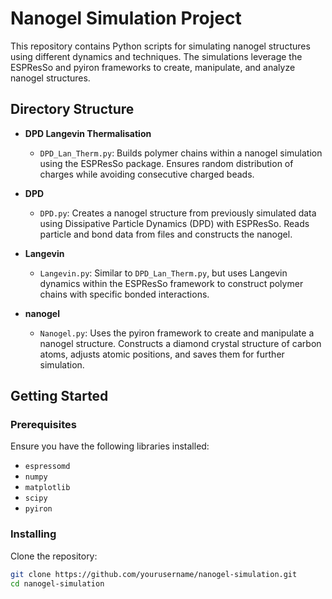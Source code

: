 # Nanogel Simulation Project

This repository contains Python scripts for simulating nanogel structures using different dynamics and techniques. The simulations leverage the ESPResSo and pyiron frameworks to create, manipulate, and analyze nanogel structures.

## Directory Structure

- **DPD Langevin Thermalisation**
  - `DPD_Lan_Therm.py`: Builds polymer chains within a nanogel simulation using the ESPResSo package. Ensures random distribution of charges while avoiding consecutive charged beads.

- **DPD**
  - `DPD.py`: Creates a nanogel structure from previously simulated data using Dissipative Particle Dynamics (DPD) with ESPResSo. Reads particle and bond data from files and constructs the nanogel.

- **Langevin**
  - `Langevin.py`: Similar to `DPD_Lan_Therm.py`, but uses Langevin dynamics within the ESPResSo framework to construct polymer chains with specific bonded interactions.

- **nanogel**
  - `Nanogel.py`: Uses the pyiron framework to create and manipulate a nanogel structure. Constructs a diamond crystal structure of carbon atoms, adjusts atomic positions, and saves them for further simulation.

## Getting Started

### Prerequisites

Ensure you have the following libraries installed:
- `espressomd`
- `numpy`
- `matplotlib`
- `scipy`
- `pyiron`

### Installing

Clone the repository:
```bash
git clone https://github.com/yourusername/nanogel-simulation.git
cd nanogel-simulation


